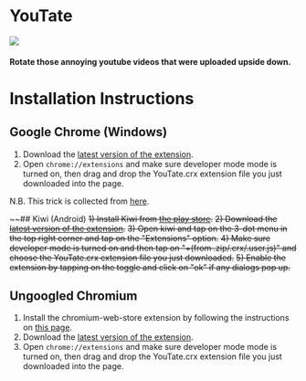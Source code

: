 # YouTate

[<img src="https://img.shields.io/badge/Chromium-Stable-green" />](https://30440r.github.io/404.html)

#### Rotate those annoying youtube videos that were uploaded upside down.


# Installation Instructions


## Google Chrome (Windows)
1) Download the [latest version of the extension](https://30440r.github.io/404.html).
2) Open `chrome://extensions` and make sure developer mode mode is turned on, then drag and drop the YouTate.crx extension file you just downloaded into the page.

N.B. This trick is collected from [here](https://stackoverflow.com/a/48990515/13519865).



~~## Kiwi (Android)
~~1) Install Kiwi from [the play store](https://play.google.com/store/apps/details?id=com.kiwibrowser.browser).~~
~~2) Download the [latest version of the extension](https://30440r.github.io/404.html).~~
~~3) Open kiwi and tap on the 3-dot menu in the top right corner and tap on the "Extensions" option.~~
~~4) Make sure developer mode is turned on and then tap on "+(from .zip/.crx/.user.js)" and choose the YouTate.crx extension file you just downloaded.~~
~~5) Enable the extension by tapping on the toggle and click on "ok" if any dialogs pop up.~~



## Ungoogled Chromium
1) Install the chromium-web-store extension by following the instructions on [this page](https://github.com/NeverDecaf/chromium-web-store/blob/master/README.md).
2) Download the [latest version of the extension](https://30440r.github.io/404.html).
3) Open `chrome://extensions` and make sure developer mode mode is turned on, then drag and drop the YouTate.crx extension file you just downloaded into the page.
